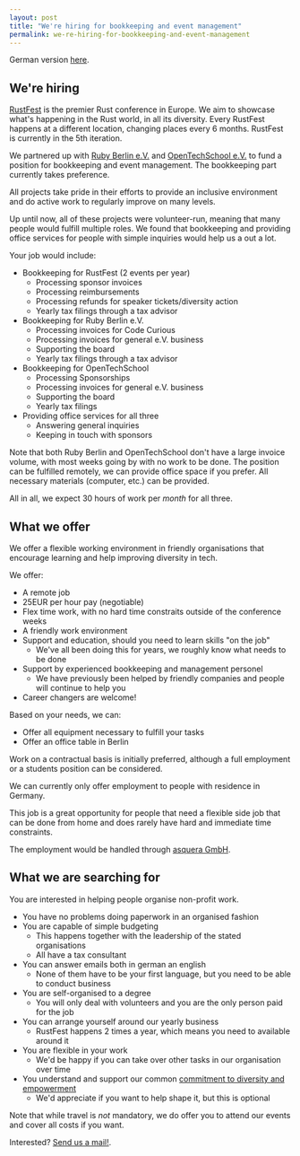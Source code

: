 ```yaml
---
layout: post
title: "We're hiring for bookkeeping and event management"
permalink: we-re-hiring-for-bookkeeping-and-event-management
---
```


German version [here](/wir-stellen-ein-fuer-buchhaltung-und-management).

## We're hiring

[RustFest](https://rustfest.eu) is the premier Rust conference in Europe. We aim to showcase what's happening in the Rust world, in all its diversity. Every RustFest happens at a different location, changing places every 6 months. RustFest is currently in the 5th iteration.

We partnered up with [Ruby Berlin e.V.](https://rubyberlin.org) and [OpenTechSchool e.V.](https://opentechschool.org) to fund a position for bookkeeping and event management. The bookkeeping part currently takes preference.

All projects take pride in their efforts to provide an inclusive environment and do active work to regularly improve on many levels.

Up until now, all of these projects were volunteer-run, meaning that many people would fulfill multiple roles. We found that bookkeeping and providing office services for people with simple inquiries would help us a out a lot.

Your job would include:
* Bookkeeping for RustFest (2 events per year)
  - Processing sponsor invoices
  - Processing reimbursements
  - Processing refunds for speaker tickets/diversity action
  - Yearly tax filings through a tax advisor
* Bookkeeping for Ruby Berlin e.V.
  - Processing invoices for Code Curious
  - Processing invoices for general e.V. business
  - Supporting the board
  - Yearly tax filings through a tax advisor
* Bookkeeping for OpenTechSchool
  - Processing Sponsorships
  - Processing invoices for general e.V. business
  - Supporting the board
  - Yearly tax filings
* Providing office services for all three
  - Answering general inquiries
  - Keeping in touch with sponsors

Note that both Ruby Berlin and OpenTechSchool don't have a large invoice volume, with most weeks going by with no work to be done. The position can be fulfilled remotely, we can provide office space if you prefer. All necessary materials (computer, etc.) can be provided.

All in all, we expect 30 hours of work per *month* for all three.

## What we offer

We offer a flexible working environment in friendly organisations that encourage learning and help improving diversity in tech.

We offer:
* A remote job
* 25EUR per hour pay (negotiable)
* Flex time work, with no hard time constraits outside of the conference weeks
* A friendly work environment
* Support and education, should you need to learn skills "on the job"
  - We've all been doing this for years, we roughly know what needs to be done
* Support by experienced bookkeeping and management personel
  - We have previously been helped by friendly companies and people will continue to help you
* Career changers are welcome!

Based on your needs, we can:

* Offer all equipment necessary to fulfill your tasks
* Offer an office table in Berlin

Work on a contractual basis is initially preferred, although a full employment or a students position can be considered.

We can currently only offer employment to people with residence in Germany.

This job is a great opportunity for people that need a flexible side job that can be done from home and does rarely have hard and immediate time constraints.

The employment would be handled through [asquera GmbH](https://asquera.de).


## What we are searching for

You are interested in helping people organise non-profit work.

* You have no problems doing paperwork in an organised fashion
* You are capable of simple budgeting
  - This happens together with the leadership of the stated organisations
  - All have a tax consultant
* You can answer emails both in german an english
  - None of them have to be your first language, but you need to be able to conduct business
* You are self-organised to a degree
  - You will only deal with volunteers and you are the only person paid for the job
* You can arrange yourself around our yearly business
  - RustFest happens 2 times a year, which means you need to available around it
* You are flexible in your work
  - We'd be happy if you can take over other tasks in our organisation over time
* You understand and support our common [commitment to diversity and empowerment](http://www.opentechschool.org/about.html)
  - We'd appreciate if you want to help shape it, but this is optional

Note that while travel is _not_ mandatory, we do offer you to attend our events and cover all costs if you want.

Interested? [Send us a mail!](mailto:florian@rustfest.eu).
